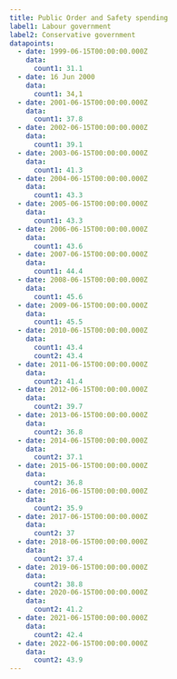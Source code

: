 ```yaml
---
title: Public Order and Safety spending
label1: Labour government
label2: Conservative government
datapoints:
  - date: 1999-06-15T00:00:00.000Z
    data:
      count1: 31.1
  - date: 16 Jun 2000
    data:
      count1: 34,1
  - date: 2001-06-15T00:00:00.000Z
    data:
      count1: 37.8
  - date: 2002-06-15T00:00:00.000Z
    data:
      count1: 39.1
  - date: 2003-06-15T00:00:00.000Z
    data:
      count1: 41.3
  - date: 2004-06-15T00:00:00.000Z
    data:
      count1: 43.3
  - date: 2005-06-15T00:00:00.000Z
    data:
      count1: 43.3
  - date: 2006-06-15T00:00:00.000Z
    data:
      count1: 43.6
  - date: 2007-06-15T00:00:00.000Z
    data:
      count1: 44.4
  - date: 2008-06-15T00:00:00.000Z
    data:
      count1: 45.6
  - date: 2009-06-15T00:00:00.000Z
    data:
      count1: 45.5
  - date: 2010-06-15T00:00:00.000Z
    data:
      count1: 43.4
      count2: 43.4
  - date: 2011-06-15T00:00:00.000Z
    data:
      count2: 41.4
  - date: 2012-06-15T00:00:00.000Z
    data:
      count2: 39.7
  - date: 2013-06-15T00:00:00.000Z
    data:
      count2: 36.8
  - date: 2014-06-15T00:00:00.000Z
    data:
      count2: 37.1
  - date: 2015-06-15T00:00:00.000Z
    data:
      count2: 36.8
  - date: 2016-06-15T00:00:00.000Z
    data:
      count2: 35.9
  - date: 2017-06-15T00:00:00.000Z
    data:
      count2: 37
  - date: 2018-06-15T00:00:00.000Z
    data:
      count2: 37.4
  - date: 2019-06-15T00:00:00.000Z
    data:
      count2: 38.8
  - date: 2020-06-15T00:00:00.000Z
    data:
      count2: 41.2
  - date: 2021-06-15T00:00:00.000Z
    data:
      count2: 42.4
  - date: 2022-06-15T00:00:00.000Z
    data:
      count2: 43.9
---
```

